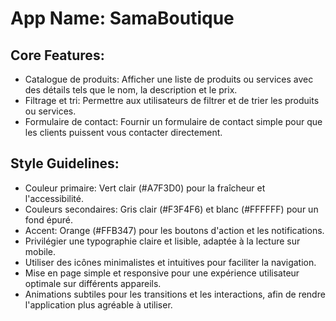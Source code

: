 # **App Name**: SamaBoutique

## Core Features:

- Catalogue de produits: Afficher une liste de produits ou services avec des détails tels que le nom, la description et le prix.
- Filtrage et tri: Permettre aux utilisateurs de filtrer et de trier les produits ou services.
- Formulaire de contact: Fournir un formulaire de contact simple pour que les clients puissent vous contacter directement.

## Style Guidelines:

- Couleur primaire: Vert clair (#A7F3D0) pour la fraîcheur et l'accessibilité.
- Couleurs secondaires: Gris clair (#F3F4F6) et blanc (#FFFFFF) pour un fond épuré.
- Accent: Orange (#FFB347) pour les boutons d'action et les notifications.
- Privilégier une typographie claire et lisible, adaptée à la lecture sur mobile.
- Utiliser des icônes minimalistes et intuitives pour faciliter la navigation.
- Mise en page simple et responsive pour une expérience utilisateur optimale sur différents appareils.
- Animations subtiles pour les transitions et les interactions, afin de rendre l'application plus agréable à utiliser.